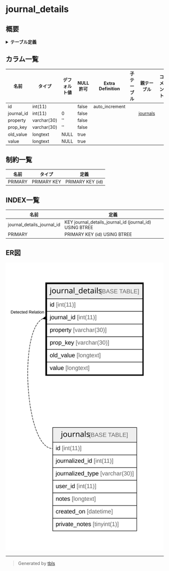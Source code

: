 # journal_details

## 概要

<details>
<summary><strong>テーブル定義</strong></summary>

```sql
CREATE TABLE `journal_details` (
  `id` int(11) NOT NULL AUTO_INCREMENT,
  `journal_id` int(11) NOT NULL DEFAULT 0,
  `property` varchar(30) NOT NULL DEFAULT '',
  `prop_key` varchar(30) NOT NULL DEFAULT '',
  `old_value` longtext DEFAULT NULL,
  `value` longtext DEFAULT NULL,
  PRIMARY KEY (`id`),
  KEY `journal_details_journal_id` (`journal_id`)
) ENGINE=InnoDB DEFAULT CHARSET=utf8mb4
```

</details>

## カラム一覧

| 名前         | タイプ         | デフォルト値       | NULL許可   | Extra Definition | 子テーブル      | 親テーブル                   | コメント     |
| ---------- | ----------- | ------------ | -------- | ---------------- | ---------- | ----------------------- | -------- |
| id         | int(11)     |              | false    | auto_increment   |            |                         |          |
| journal_id | int(11)     | 0            | false    |                  |            | [journals](journals.md) |          |
| property   | varchar(30) | ''           | false    |                  |            |                         |          |
| prop_key   | varchar(30) | ''           | false    |                  |            |                         |          |
| old_value  | longtext    | NULL         | true     |                  |            |                         |          |
| value      | longtext    | NULL         | true     |                  |            |                         |          |

## 制約一覧

| 名前      | タイプ         | 定義               |
| ------- | ----------- | ---------------- |
| PRIMARY | PRIMARY KEY | PRIMARY KEY (id) |

## INDEX一覧

| 名前                         | 定義                                                      |
| -------------------------- | ------------------------------------------------------- |
| journal_details_journal_id | KEY journal_details_journal_id (journal_id) USING BTREE |
| PRIMARY                    | PRIMARY KEY (id) USING BTREE                            |

## ER図

![er](journal_details.svg)

---

> Generated by [tbls](https://github.com/k1LoW/tbls)
